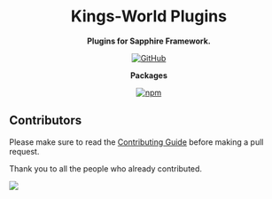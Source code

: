 <div align="center">

# Kings-World Plugins

**Plugins for Sapphire Framework.**

[![GitHub](https://img.shields.io/github/license/Kings-World/sapphire-plugins)](https://github.com/Kings-World/sapphire-plugins/blob/main/LICENSE.md)

**Packages**

[![npm](https://img.shields.io/npm/v/@kingsworld/plugin-cron?color=crimson&logo=npm&style=flat-square&label=@kingsworld/plugin-cron)](https://www.npmjs.com/package/@kingsworld/plugin-cron)

</div>

## Contributors

Please make sure to read the [Contributing Guide][contributing] before making a pull request.

Thank you to all the people who already contributed.

<a href="https://github.com/Kings-World/sapphire-plugins/graphs/contributors">
  <img src="https://contrib.rocks/image?repo=Kings-World/sapphire-plugins" />
</a>

[contributing]: https://github.com/Kings-World/sapphire-plugins/blob/main/.github/CONTRIBUTING.md
